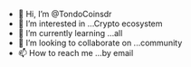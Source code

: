 - 👋 Hi, I’m @TondoCoinsdr
- 👀 I’m interested in ...Crypto ecosystem 
- 🌱 I’m currently learning ...all
- 💞️ I’m looking to collaborate on ...community 
- 📫 How to reach me ...by email 

<!---
TondoCoinsdr/TondoCoinsdr is a ✨ special ✨ repository because its `README.md` (this file) appears on your GitHub profile.
You can click the Preview link to take a look at your changes.
--->
